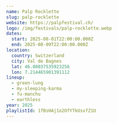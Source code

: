 ```yaml
---
name: Palp Rocklette
slug: palp-rocklette
website: https://palpfestival.ch/
logo: /img/festivals/palp-rocklette.webp
dates:
  start: 2025-08-01T22:00:00.000Z
  end: 2025-08-09T22:00:00.000Z
location:
  country: Switzerland
  city: Val de Bagnes
  lat: 46.08037535923256
  lon: 7.214465901391112
lineup:
  - green-lung
  - my-sleeping-karma
  - fu-manchu
  - earthless
year: 2025
playlistId: 1fBsHAj1o2OfYTkUsxfZ1U
---
```

